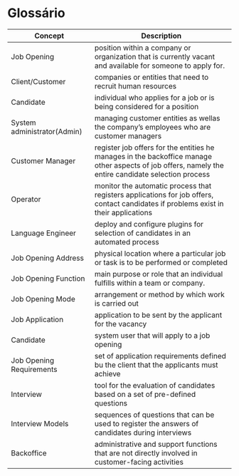 # Glossário


| Concept                     | Description                                                                                                                                         |
|-----------------------------|-----------------------------------------------------------------------------------------------------------------------------------------------------|
| Job Opening                 | position within a company or organization that is currently vacant and available for someone to apply for.                                          |
| Client/Customer             | companies or entities that need to recruit human resources                                                                                          |
| Candidate                   | individual who applies for a job or is being considered for a position                                                                              |
| System administrator(Admin) | managing customer entities as wellas the company’s employees who are customer managers                                                              |                                                                                                         
| Customer Manager            | register job offers for the entities he manages in the backoffice manage other aspects of job offers, namely the entire candidate selection process |
| Operator                    | monitor the automatic process that registers applications for job offers, contact candidates if problems exist in their applications                |
| Language Engineer           | deploy and configure plugins for selection of candidates in an automated process                                                                    |
| Job Opening Address         | physical location where a particular job or task is to be performed or completed                                                                    |
| Job Opening Function        | main purpose or role that an individual fulfills within a team or company.                                                                          |
| Job Opening Mode            | arrangement or method by which work is carried out                                                                                                  |
| Job Application             | application to be sent by the applicant for the vacancy                                                                                             |
| Candidate                   | system user that will apply to a job opening                                                                                                        |
| Job Opening Requirements    | set of application requirements defined bu the client that the applicants must achieve                                                              |
| Interview                   | tool for the evaluation of candidates based on a set of pre-defined questions                                                                       |
| Interview Models            | sequences of questions that can be used to register the answers of candidates during interviews                                                     |
| Backoffice                  | administrative and support functions that are not directly involved in customer-facing activities                                                   |
